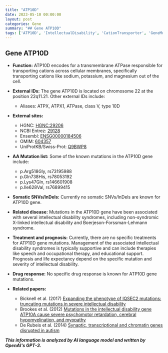 ```yaml
---
title: "ATP10D"
date: 2023-05-10 00:00:00
layout: post
categories: Gene
summary: "## Gene ATP10D"
tags: ['ATP10D', 'IntellectualDisability', 'CationTransporter', 'GeneMutations', 'SupportiveTherapy', 'Chromosome22', 'XLinkedIntellectualDisability', 'BoerjesonForssmanLehmannSyndrome']
---
```


## Gene ATP10D

- **Function:** ATP10D encodes for a transmembrane ATPase responsible for transporting cations across cellular membranes, specifically transporting cations like sodium, potassium, and magnesium out of the cell.

- **External IDs:** The gene ATP10D is located on chromosome 22 at the position 22q11.21. Other external IDs include:
    - Aliases: ATPX, ATPX1, ATPase, class V, type 10D

- **External sites:**
    - HGNC: [HGNC:29206](https://www.genenames.org/data/gene-symbol-report/#!/hgnc_id/HGNC:%2029206)
    - NCBI Entrez: [29128](https://www.ncbi.nlm.nih.gov/gene/29128)
    - Ensembl: [ENSG00000184506](https://www.ensembl.org/Homo_sapiens/Gene/Summary?db=core;g=ENSG00000184506;r=22q11.21)
    - OMIM: [604357](https://www.omim.org/entry/604357)
    - UniProtKB/Swiss-Prot: [Q9BWP8](https://www.uniprot.org/uniprot/Q9BWP8)

- **AA Mutation list:** Some of the known mutations in the ATP10D gene include:
    - p.Arg518Gly, rs73195988
    - p.Gln738His, rs78053192
    - p.Lys47Gln, rs146601908
    - p.Ile628Val, rs76899415
    
- **Somatic SNVs/InDels:** Currently no somatic SNVs/InDels are known for ATP10D gene.

- **Related disease:** Mutations in the ATP10D gene have been associated with several intellectual disability syndromes, including non-syndromic X-linked intellectual disability and Boerjeson-Forssman-Lehmann syndrome. 

- **Treatment and prognosis:** Currently, there are no specific treatments for ATP10D gene mutations. Management of the associated intellectual disability syndromes is typically supportive and can include therapies like speech and occupational therapy, and educational support. Prognosis and life expectancy depend on the specific mutation and severity of intellectual disability.

- **Drug response:** No specific drug response is known for ATP10D gene mutations.

- **Related papers:**
    - Bicknell et al. (2017) [Expanding the phenotype of IQSEC2 mutations: truncating mutations in severe intellectual disability](https://pubmed.ncbi.nlm.nih.gov/28224628/)
    - Brookes et al. (2012) [Mutations in the intellectual disability gene ATP10A cause severe psychomotor retardation, cerebral hypomyelination, and myopathy](https://pubmed.ncbi.nlm.nih.gov/22482804/)
    - De Rubeis et al. (2014) [Synaptic, transcriptional and chromatin genes disrupted in autism](https://pubmed.ncbi.nlm.nih.gov/24607386/)

**_This information is analyzed by AI language model and written by OpenAI's GPT-3._**